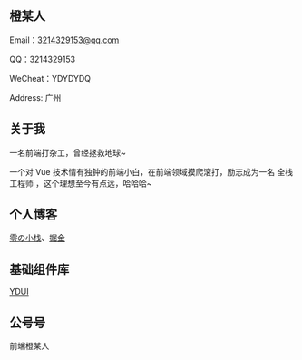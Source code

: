 ## 橙某人

Email：3214329153@qq.com

QQ：3214329153

WeCheat：YDYDYDQ

Address: 广州


## 关于我

一名前端打杂工，曾经拯救地球~

一个对 Vue 技术情有独钟的前端小白，在前端领域摸爬滚打，励志成为一名 全栈工程师 ，这个理想至今有点远，哈哈哈~


## 个人博客
[零の小栈](https://blog.ydydydq.cn/)、[掘金](https://juejin.cn/user/1908407919184670)

## 基础组件库
[YDUI](https://blog.ydydydq.cn/ydui/#/main/icon)

## 公号号
前端橙某人
